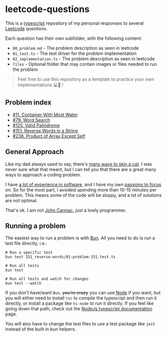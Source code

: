 # leetcode-questions

This is a [typescript](https://www.typescriptlang.org/) repository of my personal responses to several [Leetcode](https://leetcode.com) questions.

Each question has their own subfolder, with the following content:

- `00_problem.md` - The problem description as seen in leetcode
- `01_test.ts` - The test driver for the problem implementation
- `02_implementation.ts` - The problem description as seen in leetcode
- `files` - Optional folder that may contain images or files needed to run the problem

> Feel free to use this repository as a template to practice your own implementations 💻👾🖱️

## Problem index

- [#11. Container With Most Water](11_container-most-water/problem.md)
- [#79. Word Search](79_word-search/problem.md)
- [#125. Valid Palindrome](125_valid-palindrome/problem.md)
- [#151. Reverse Words in a String](151_reverse-words/problem.md)
- [#238. Product of Array Except Self](238_product-of-array/01-problem-238.test.ts)

## General Approach

Like my dad always used to say, there's [many ways to skin a cat](https://english.stackexchange.com/questions/32123/origin-of-the-phrase-theres-more-than-one-way-to-skin-a-cat). I was never sure what that meant, but I can tell you that there are a great many ways to approach a coding problem.

I have [a lot of experience in software](https://felipemullen.com), and I have my own [passions to focus](https://ind3x.games) on. So for the most part, I avoided spending more than 10-15 minutes per problem. This means some of the code will be sloppy, and a lot of solutions are not optimal.

That's ok. I am not [John Carmac](https://en.wikipedia.org/wiki/John_Carmack), just a lowly programmer.

## Running a problem

The easiest way to run a problem is with [Bun](https://bun.sh/). All you need to do is run a test file directly, i.e.:

```shell
# Run a specific test
bun test 151_reverse-words/01-problem-151.test.ts

# Run all tests
bun test

# Run all tests and watch for changes
bun test --watch
```

If you don't have/want `Bun`, ~~you're crazy~~ you can use [Node](https://nodejs.org) if you want, but you will either need to install `tsc` to compile the typescript and then run it directly, or install a package like `ts-node` to run it directly. If you feel like going down that path, check out the [NodeJs typescript documentation](https://nodejs.org/en/learn/getting-started/nodejs-with-typescript) page.

You will also have to change the test files to use a test package like `jest` instead of the built in bun helpers.
